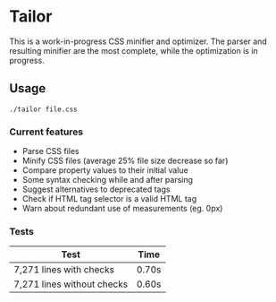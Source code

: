 # Tailor

This is a work-in-progress CSS minifier and optimizer. The parser and resulting minifier are the most complete, while the optimization is in progress.

## Usage

```console
./tailor file.css
```

### Current features

 - Parse CSS files
 - Minify CSS files (average 25% file size decrease so far)
 - Compare property values to their initial value
 - Some syntax checking while and after parsing
 - Suggest alternatives to deprecated tags
 - Check if HTML tag selector is a valid HTML tag
 - Warn about redundant use of measurements (eg. 0px)

### Tests

| Test                       | Time  |
|----------------------------|-------|
| 7,271 lines with checks    | 0.70s |
| 7,271 lines without checks | 0.60s |
